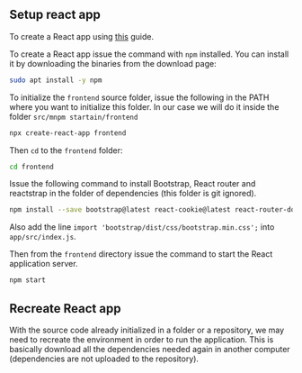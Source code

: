 ## Setup react app

To create a React app using [this](https://www.baeldung.com/spring-boot-react-crud) guide.

To create a React app issue the command with `npm` installed. You can install it by downloading the binaries from the
download page:
```bash
sudo apt install -y npm
```

To initialize the `frontend` source folder, issue the following in the PATH where you want to initialize this folder. In 
our case we will do it inside the folder `src/mnpm startain/frontend`

```bash
npx create-react-app frontend
```

Then `cd` to the `frontend` folder:

```bash
cd frontend
```

Issue the following command to install Bootstrap, React router and reactstrap in the folder of dependencies (this folder
is git ignored).
```bash
npm install --save bootstrap@latest react-cookie@latest react-router-dom@latest reactstrap@latest
```



Also add the line `import 'bootstrap/dist/css/bootstrap.min.css';` into `app/src/index.js`.

Then from the `frontend` directory issue the command to start the React application server.
```bash 
npm start
```


## Recreate React app
With the source code already initialized in a folder or a repository, we may need to recreate the environment in order 
to run the application. This is basically download all the dependencies needed again in another computer (dependencies
are not uploaded to the repository).


